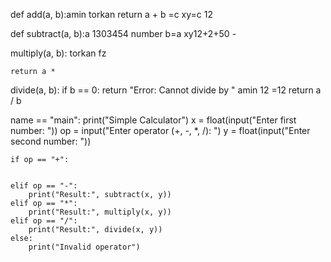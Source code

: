 def add(a, b):amin torkan
    return a + b =c xy=c 12

def subtract(a, b):a 1303454 number b=a xy12+2+50
    - 

 multiply(a, b):   torkan fz

    return a *

 divide(a, b):
    if b == 0:
        return "Error: Cannot divide by "  amin 12 =12
    return a / b 

 name == "main":
    print("Simple Calculator")
    x = float(input("Enter first number: "))
    op = input("Enter operator (+, -, *, /): ")
    y = float(input("Enter second number: "))

    if op == "+": 


    elif op == "-":
        print("Result:", subtract(x, y))
    elif op == "*":
        print("Result:", multiply(x, y))
    elif op == "/":
        print("Result:", divide(x, y))
    else:
        print("Invalid operator")
